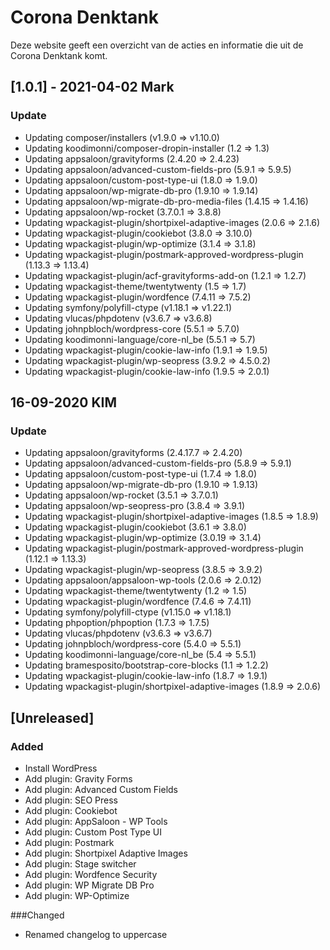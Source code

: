 # Corona Denktank

Deze website geeft een overzicht van de acties en informatie die uit de Corona Denktank komt.

## [1.0.1] - 2021-04-02 Mark
### Update
- Updating composer/installers (v1.9.0 => v1.10.0)
- Updating koodimonni/composer-dropin-installer (1.2 => 1.3)
- Updating appsaloon/gravityforms (2.4.20 => 2.4.23)
- Updating appsaloon/advanced-custom-fields-pro (5.9.1 => 5.9.5)
- Updating appsaloon/custom-post-type-ui (1.8.0 => 1.9.0)
- Updating appsaloon/wp-migrate-db-pro (1.9.10 => 1.9.14)
- Updating appsaloon/wp-migrate-db-pro-media-files (1.4.15 => 1.4.16)
- Updating appsaloon/wp-rocket (3.7.0.1 => 3.8.8)
- Updating wpackagist-plugin/shortpixel-adaptive-images (2.0.6 => 2.1.6)
- Updating wpackagist-plugin/cookiebot (3.8.0 => 3.10.0)
- Updating wpackagist-plugin/wp-optimize (3.1.4 => 3.1.8)
- Updating wpackagist-plugin/postmark-approved-wordpress-plugin (1.13.3 => 1.13.4)
- Updating wpackagist-plugin/acf-gravityforms-add-on (1.2.1 => 1.2.7)
- Updating wpackagist-theme/twentytwenty (1.5 => 1.7)
- Updating wpackagist-plugin/wordfence (7.4.11 => 7.5.2)
- Updating symfony/polyfill-ctype (v1.18.1 => v1.22.1)
- Updating vlucas/phpdotenv (v3.6.7 => v3.6.8)
- Updating johnpbloch/wordpress-core (5.5.1 => 5.7.0)
- Updating koodimonni-language/core-nl_be (5.5.1 => 5.7)
- Updating wpackagist-plugin/cookie-law-info (1.9.1 => 1.9.5)
- Updating wpackagist-plugin/wp-seopress (3.9.2 => 4.5.0.2)
- Updating wpackagist-plugin/cookie-law-info (1.9.5 => 2.0.1)

## 16-09-2020 KIM
### Update
- Updating appsaloon/gravityforms (2.4.17.7 => 2.4.20)
- Updating appsaloon/advanced-custom-fields-pro (5.8.9 => 5.9.1)
- Updating appsaloon/custom-post-type-ui (1.7.4 => 1.8.0)
- Updating appsaloon/wp-migrate-db-pro (1.9.10 => 1.9.13)
- Updating appsaloon/wp-rocket (3.5.1 => 3.7.0.1)
- Updating appsaloon/wp-seopress-pro (3.8.4 => 3.9.1)
- Updating wpackagist-plugin/shortpixel-adaptive-images (1.8.5 => 1.8.9)
- Updating wpackagist-plugin/cookiebot (3.6.1 => 3.8.0)
- Updating wpackagist-plugin/wp-optimize (3.0.19 => 3.1.4)
- Updating wpackagist-plugin/postmark-approved-wordpress-plugin (1.12.1 => 1.13.3)
- Updating wpackagist-plugin/wp-seopress (3.8.5 => 3.9.2)
- Updating appsaloon/appsaloon-wp-tools (2.0.6 => 2.0.12)
- Updating wpackagist-theme/twentytwenty (1.2 => 1.5)
- Updating wpackagist-plugin/wordfence (7.4.6 => 7.4.11)
- Updating symfony/polyfill-ctype (v1.15.0 => v1.18.1)
- Updating phpoption/phpoption (1.7.3 => 1.7.5)
- Updating vlucas/phpdotenv (v3.6.3 => v3.6.7)
- Updating johnpbloch/wordpress-core (5.4.0 => 5.5.1)
- Updating koodimonni-language/core-nl_be (5.4 => 5.5.1)
- Updating bramesposito/bootstrap-core-blocks (1.1 => 1.2.2)
- Updating wpackagist-plugin/cookie-law-info (1.8.7 => 1.9.1)
- Updating wpackagist-plugin/shortpixel-adaptive-images (1.8.9 => 2.0.6)

## [Unreleased]
### Added
- Install WordPress
- Add plugin: Gravity Forms
- Add plugin: Advanced Custom Fields
- Add plugin: SEO Press
- Add plugin: Cookiebot
- Add plugin: AppSaloon - WP Tools
- Add plugin: Custom Post Type UI
- Add plugin: Postmark
- Add plugin: Shortpixel Adaptive Images
- Add plugin: Stage switcher
- Add plugin: Wordfence Security
- Add plugin: WP Migrate DB Pro
- Add plugin: WP-Optimize

###Changed
- Renamed changelog to uppercase
